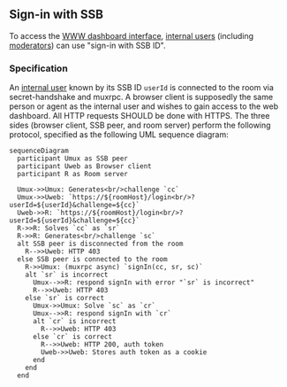 ## Sign-in with SSB

To access the [WWW dashboard interface](Web%20Dashboard.md), [internal users](../Stakeholders/Internal%20user.md) (including [moderators](../Stakeholders/Moderator.md)) can use "sign-in with SSB ID".

### Specification

An [internal user](../Stakeholders/Internal%20user.md) known by its SSB ID `userId` is connected to the room via secret-handshake and muxrpc. A browser client is supposedly the same person or agent as the internal user and wishes to gain access to the web dashboard. All HTTP requests SHOULD be done with HTTPS. The three sides (browser client, SSB peer, and room server) perform the following protocol, specified as the following UML sequence diagram:

```mermaid
sequenceDiagram
  participant Umux as SSB peer
  participant Uweb as Browser client
  participant R as Room server

  Umux->>Umux: Generates<br/>challenge `cc`
  Umux->>Uweb: `https://${roomHost}/login<br/>?userId=${userId}&challenge=${cc}`
  Uweb->>R: `https://${roomHost}/login<br/>?userId=${userId}&challenge=${cc}`
  R->>R: Solves `cc` as `sr`
  R->>R: Generates<br/>challenge `sc`
  alt SSB peer is disconnected from the room
    R-->>Uweb: HTTP 403
  else SSB peer is connected to the room
    R->>Umux: (muxrpc async) `signIn(cc, sr, sc)`
    alt `sr` is incorrect
      Umux-->>R: respond signIn with error "`sr` is incorrect"
      R-->>Uweb: HTTP 403
    else `sr` is correct
      Umux->>Umux: Solve `sc` as `cr`
      Umux-->>R: respond signIn with `cr`
      alt `cr` is incorrect
        R-->>Uweb: HTTP 403
      else `cr` is correct
        R-->>Uweb: HTTP 200, auth token
        Uweb->>Uweb: Stores auth token as a cookie
      end
    end
  end
```
